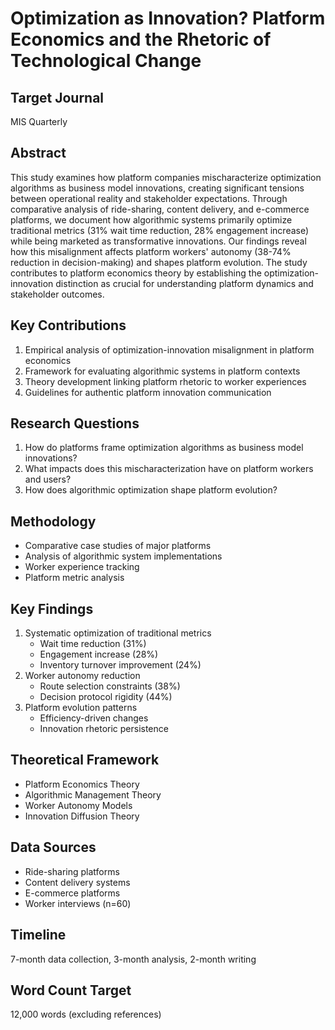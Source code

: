 # Optimization as Innovation? Platform Economics and the Rhetoric of Technological Change

## Target Journal
MIS Quarterly

## Abstract
This study examines how platform companies mischaracterize optimization algorithms as business model innovations, creating significant tensions between operational reality and stakeholder expectations. Through comparative analysis of ride-sharing, content delivery, and e-commerce platforms, we document how algorithmic systems primarily optimize traditional metrics (31% wait time reduction, 28% engagement increase) while being marketed as transformative innovations. Our findings reveal how this misalignment affects platform workers' autonomy (38-74% reduction in decision-making) and shapes platform evolution. The study contributes to platform economics theory by establishing the optimization-innovation distinction as crucial for understanding platform dynamics and stakeholder outcomes.

## Key Contributions
1. Empirical analysis of optimization-innovation misalignment in platform economics
2. Framework for evaluating algorithmic systems in platform contexts
3. Theory development linking platform rhetoric to worker experiences
4. Guidelines for authentic platform innovation communication

## Research Questions
1. How do platforms frame optimization algorithms as business model innovations?
2. What impacts does this mischaracterization have on platform workers and users?
3. How does algorithmic optimization shape platform evolution?

## Methodology
- Comparative case studies of major platforms
- Analysis of algorithmic system implementations
- Worker experience tracking
- Platform metric analysis

## Key Findings
1. Systematic optimization of traditional metrics
   - Wait time reduction (31%)
   - Engagement increase (28%)
   - Inventory turnover improvement (24%)
2. Worker autonomy reduction
   - Route selection constraints (38%)
   - Decision protocol rigidity (44%)
3. Platform evolution patterns
   - Efficiency-driven changes
   - Innovation rhetoric persistence

## Theoretical Framework
- Platform Economics Theory
- Algorithmic Management Theory
- Worker Autonomy Models
- Innovation Diffusion Theory

## Data Sources
- Ride-sharing platforms
- Content delivery systems
- E-commerce platforms
- Worker interviews (n=60)

## Timeline
7-month data collection, 3-month analysis, 2-month writing

## Word Count Target
12,000 words (excluding references) 